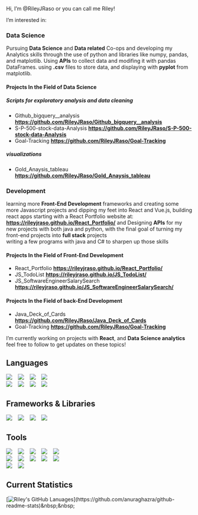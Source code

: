 Hi, I’m @RileyJRaso or you can call me Riley!  
  
I’m interested in:  

### Data Science
Pursuing **Data Science** and **Data related** Co-ops and developing my Analytics skills through the use of python and libraries like numpy, pandas, and matplotlib.
Using **APIs** to collect data and modifing it with pandas DataFrames. using **.csv** files to store data, and displaying with **pyplot** from matplotlib.

#### Projects In the Field of Data Science

##### Scripts for exploratory analysis and data cleaning
- Github_bigquery__analysis **https://github.com/RileyJRaso/Github_bigquery__analysis**
- S-P-500-stock-data-Analysis **https://github.com/RileyJRaso/S-P-500-stock-data-Analysis**
- Goal-Tracking **https://github.com/RileyJRaso/Goal-Tracking**

##### visualizations
- Gold_Anaysis_tableau **https://github.com/RileyJRaso/Gold_Anaysis_tableau**

### Development
learning more **Front-End Development** frameworks and creating some more Javascript projects and dipping my feet into React and Vue.js, 
building react apps starting with a React Portfolio website at: **https://rileyjraso.github.io/React_Portfolio/**
and Designing **APIs** for my new projects with both java and python, with the final goal of turning my front-end projects into **full stack** projects  
writing a few programs with java and C# to sharpen up those skills

#### Projects In the Field of Front-End Development
- React_Portfolio **https://rileyjraso.github.io/React_Portfolio/**
- JS_TodoList **https://rileyjraso.github.io/JS_TodoList/**
- JS_SoftwareEngineerSalarySearch **https://rileyjraso.github.io/JS_SoftwareEngineerSalarySearch/**

#### Projects In the Field of back-End Development
- Java_Deck_of_Cards **https://github.com/RileyJRaso/Java_Deck_of_Cards**
- Goal-Tracking **https://github.com/RileyJRaso/Goal-Tracking**

  
I’m currently working on projects with **React**, and **Data Science analytics** feel free to follow to get updates on these topics!
<!--- you can reach out on any of the links in the Contact me section --->

## Languages

![](https://img.shields.io/badge/-Javascript-informational?style=for-the-badge&logo=Javascript&logoColor=F7DF1E&color=213A5C)&nbsp;&nbsp;&nbsp;
![](https://img.shields.io/badge/-Typescript-informational?style=for-the-badge&logo=Typescript&logoColor=3178C6&color=213A5C)&nbsp;&nbsp;&nbsp;
![](https://img.shields.io/badge/-CSS3-informational?style=for-the-badge&logo=CSS3&logoColor=1572B6&color=213A5C)&nbsp;&nbsp;&nbsp;
![](https://img.shields.io/badge/-HTML-informational?style=for-the-badge&logo=HTML5&logoColor=E34F26&color=213A5C)&nbsp;&nbsp;&nbsp;  
![](https://img.shields.io/badge/-MySQL-informational?style=for-the-badge&logo=MySQL&logoColor=4479A1&color=213A5C)&nbsp;&nbsp;&nbsp;
![](https://img.shields.io/badge/-Bash-informational?style=for-the-badge&logo=GNUBash&logoColor=4EAA25&color=213A5C)&nbsp;&nbsp;&nbsp;
![](https://img.shields.io/badge/-Java-informational?style=for-the-badge&logo=Java&logoColor=007396&color=213A5C)&nbsp;&nbsp;&nbsp;
![](https://img.shields.io/badge/-Python-informational?style=for-the-badge&logo=Python&logoColor=3776AB&color=213A5C)&nbsp;&nbsp;&nbsp;

## Frameworks & Libraries

![](https://img.shields.io/badge/-React-informational?style=for-the-badge&logo=React&logoColor=61DAFB&color=213A5C)&nbsp;&nbsp;&nbsp;
![](https://img.shields.io/badge/-TensorFlow-informational?style=for-the-badge&logo=TensorFlow&logoColor=FF6F00&color=213A5C)&nbsp;&nbsp;&nbsp;
![](https://img.shields.io/badge/-pandas-informational?style=for-the-badge&logo=pandas&logoColor=150458&color=213A5C)&nbsp;&nbsp;&nbsp;
![](https://img.shields.io/badge/-TailwindCSS-informational?style=for-the-badge&logo=TailwindCSS&logoColor=06B6D4&color=213A5C)&nbsp;&nbsp;&nbsp;


## Tools

![](https://img.shields.io/badge/-Jenkins-informational?style=for-the-badge&logo=Jenkins&logoColor=D24939&color=213A5C)&nbsp;&nbsp;&nbsp;
![](https://img.shields.io/badge/-Ansible-informational?style=for-the-badge&logo=Ansible&logoColor=EE0000&color=213A5C)&nbsp;&nbsp;&nbsp;
![](https://img.shields.io/badge/-Bamboo-informational?style=for-the-badge&logo=Bamboo&logoColor=0052CC&color=213A5C)&nbsp;&nbsp;&nbsp;
![](https://img.shields.io/badge/-Selenium-informational?style=for-the-badge&logo=Selenium&logoColor=43B02A&color=213A5C)&nbsp;&nbsp;&nbsp;
![](https://img.shields.io/badge/-Jupyter-informational?style=for-the-badge&logo=Jupyter&logoColor=F37626&color=213A5C)&nbsp;&nbsp;&nbsp;\
![](https://img.shields.io/badge/-Git-informational?style=for-the-badge&logo=Git&logoColor=F05032&color=213A5C)&nbsp;&nbsp;&nbsp;
![](https://img.shields.io/badge/-Jira-informational?style=for-the-badge&logo=Jira&logoColor=0052CC&color=213A5C)&nbsp;&nbsp;&nbsp;
![](https://img.shields.io/badge/-GoogleSheets-informational?style=for-the-badge&logo=GoogleSheets&logoColor=34A853&color=213A5C)&nbsp;&nbsp;&nbsp;
![](https://img.shields.io/badge/-MicrosoftExcel-informational?style=for-the-badge&logo=MicrosoftExcel&logoColor=217346&color=213A5C)&nbsp;&nbsp;&nbsp;
![](https://img.shields.io/badge/-GoogleCloud-informational?style=for-the-badge&logo=GoogleCloud&logoColor=4285F4&color=213A5C)&nbsp;&nbsp;&nbsp;\
![](https://img.shields.io/badge/-Kaggle-informational?style=for-the-badge&logo=Kaggle&logoColor=20BEFF&color=213A5C)&nbsp;&nbsp;&nbsp;
![](https://img.shields.io/badge/-Tableau-informational?style=for-the-badge&logo=Tableau&logoColor=E97627&color=213A5C)&nbsp;&nbsp;&nbsp;

## Current Statistics

[![Riley's GitHub Lanuages](https://github-readme-stats.vercel.app/api/top-langs/?username=RileyJRaso&theme=prussian&hide=HTML,CSS,")](https://github.com/anuraghazra/github-readme-stats)&nbsp;&nbsp;&nbsp;

<!--
![Riley's GitHub stats](https://github-readme-stats.vercel.app/api?username=RileyJRaso&show_icons=true&theme=prussian)&nbsp;&nbsp;&nbsp;
-->


